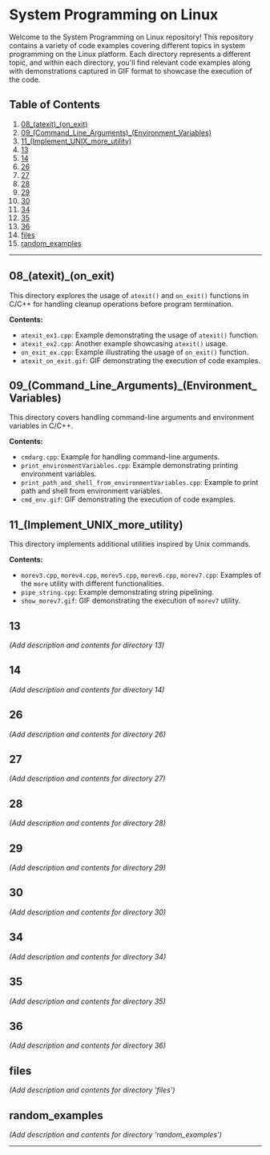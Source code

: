 # System Programming on Linux

Welcome to the System Programming on Linux repository! This repository contains a variety of code examples covering different topics in system programming on the Linux platform. Each directory represents a different topic, and within each directory, you'll find relevant code examples along with demonstrations captured in GIF format to showcase the execution of the code.

## Table of Contents

1. [08_(atexit)_(on_exit)](#08-atexit-on_exit)
2. [09_(Command_Line_Arguments)_(Environment_Variables)](#09-command_line_arguments-environment_variables)
3. [11_(Implement_UNIX_more_utility)](#11-implement_unix_more_utility)
4. [13](#13)
5. [14](#14)
6. [26](#26)
7. [27](#27)
8. [28](#28)
9. [29](#29)
10. [30](#30)
11. [34](#34)
12. [35](#35)
13. [36](#36)
14. [files](#files)
15. [random_examples](#random_examples)

---

## 08_(atexit)_(on_exit)
This directory explores the usage of `atexit()` and `on_exit()` functions in C/C++ for handling cleanup operations before program termination.

**Contents:**
- `atexit_ex1.cpp`: Example demonstrating the usage of `atexit()` function.
- `atexit_ex2.cpp`: Another example showcasing `atexit()` usage.
- `on_exit_ex.cpp`: Example illustrating the usage of `on_exit()` function.
- `atexit_on_exit.gif`: GIF demonstrating the execution of code examples.

## 09_(Command_Line_Arguments)_(Environment_Variables)
This directory covers handling command-line arguments and environment variables in C/C++.

**Contents:**
- `cmdarg.cpp`: Example for handling command-line arguments.
- `print_environmentVariables.cpp`: Example demonstrating printing environment variables.
- `print_path_and_shell_from_environmentVariables.cpp`: Example to print path and shell from environment variables.
- `cmd_env.gif`: GIF demonstrating the execution of code examples.

## 11_(Implement_UNIX_more_utility)
This directory implements additional utilities inspired by Unix commands.

**Contents:**
- `morev3.cpp`, `morev4.cpp`, `morev5.cpp`, `morev6.cpp`, `morev7.cpp`: Examples of the `more` utility with different functionalities.
- `pipe_string.cpp`: Example demonstrating string pipelining.
- `show_morev7.gif`: GIF demonstrating the execution of `morev7` utility.

## 13
*(Add description and contents for directory 13)*

## 14
*(Add description and contents for directory 14)*

## 26
*(Add description and contents for directory 26)*

## 27
*(Add description and contents for directory 27)*

## 28
*(Add description and contents for directory 28)*

## 29
*(Add description and contents for directory 29)*

## 30
*(Add description and contents for directory 30)*

## 34
*(Add description and contents for directory 34)*

## 35
*(Add description and contents for directory 35)*

## 36
*(Add description and contents for directory 36)*

## files
*(Add description and contents for directory 'files')*

## random_examples
*(Add description and contents for directory 'random_examples')*

---

